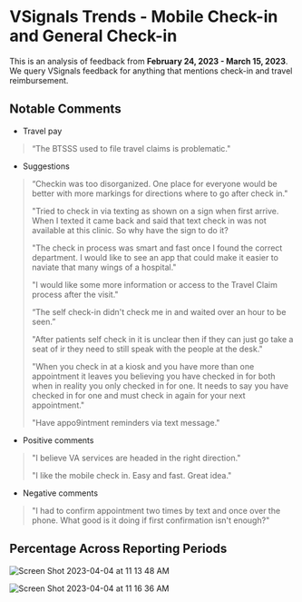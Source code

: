 # VSignals Trends - Mobile Check-in and General Check-in

This is an analysis of feedback from **February 24, 2023 - March 15, 2023**. We query VSignals feedback for anything that mentions check-in and travel reimbursement. 

## Notable Comments

- Travel pay
> “The BTSSS used to file travel claims is problematic."

- Suggestions
> “Checkin was too disorganized. One place for everyone would be better with more markings for directions where to go after check in."
> 
> "Tried to check in via texting as shown on a sign when first arrive. When I texted it came back and said that text check in was not available at this clinic. So why have the sign to do it?
> 
> "The check in process was smart and fast once I found the correct department. I would like to see an app that could make it easier to naviate that many wings of a hospital."
> 
> "I would like some more information or access to the Travel Claim process after the visit."
> 
> “The self check-in didn't check me in and waited over an hour to be seen.”
> 
> "After patients self check in it is unclear then if they can just go take a seat of ir they need to still speak with the people at the desk."
> 
> "When you check in at a kiosk and you have more than one appointment it leaves you believing you have checked in for both when in reality you only checked in for one. It needs to say you have checked in for one and must check in again for your next appointment."
> 
> "Have appo9intment reminders via text message."

- Positive comments
> "I believe VA services are headed in the right direction."
> 
> "I like the mobile check in. Easy and fast. Great idea."

- Negative comments
> "I had to confirm appointment two times by text and once over the phone. What good is it doing if first confirmation isn't enough?"

## Percentage Across Reporting Periods

![Screen Shot 2023-04-04 at 11 13 48 AM](https://user-images.githubusercontent.com/93271257/229839593-ae783771-14bc-4596-8da1-8b116c68103e.png)

![Screen Shot 2023-04-04 at 11 16 36 AM](https://user-images.githubusercontent.com/93271257/229839815-e00f9580-802a-40e9-bf67-843bb0e53f2c.png)
